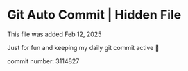 # Git Auto Commit | Hidden File

This file was added Feb 12, 2025

Just for fun and keeping my daily git commit active 🤪

commit number: 3114827
